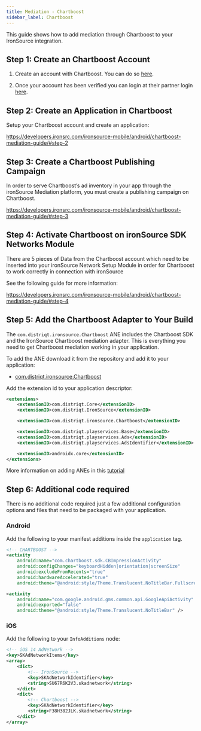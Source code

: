 ```yaml
---
title: Mediation - Chartboost
sidebar_label: Chartboost
---
```


This guide shows how to add mediation through Chartboost to your IronSource integration.


## Step 1: Create an Chartboost Account 

1. Create an account with Chartboost. You can do so [here](https://www.chartboost.com/signup/).

2. Once your account has been verified you can login at their partner login [here](https://dashboard.chartboost.com/login).



## Step 2: Create an Application in Chartboost

Setup your Chartboost account and create an application:

https://developers.ironsrc.com/ironsource-mobile/android/chartboost-mediation-guide/#step-2



## Step 3: Create a Chartboost Publishing Campaign

In order to serve Chartboost’s ad inventory in your app through the ironSource Mediation platform, you must create a publishing campaign on Chartboost.

https://developers.ironsrc.com/ironsource-mobile/android/chartboost-mediation-guide/#step-3



## Step 4: Activate Chartboost on ironSource SDK Networks Module

There are 5 pieces of Data from the Chartboost account which need to be inserted into your ironSource Network Setup Module in order for Chartboost to work correctly in connection with ironSource

See the following guide for more information:

https://developers.ironsrc.com/ironsource-mobile/android/chartboost-mediation-guide/#step-4



## Step 5: Add the Chartboost Adapter to Your Build

The `com.distriqt.ironsource.Chartboost` ANE includes the Chartboost SDK and the IronSource Chartboost mediation adapter. This is everything you need to get Chartboost mediation working in your application.

To add the ANE download it from the repository and add it to your application:

- [com.distriqt.ironsource.Chartboost](https://github.com/distriqt/ANE-IronSource/raw/master/lib/chartboost/com.distriqt.ironsource.Chartboost.ane)

Add the extension id to your application descriptor:

```xml
<extensions>
    <extensionID>com.distriqt.Core</extensionID>
    <extensionID>com.distriqt.IronSource</extensionID>

    <extensionID>com.distriqt.ironsource.Chartboost</extensionID>

    <extensionID>com.distriqt.playservices.Base</extensionID>
    <extensionID>com.distriqt.playservices.Ads</extensionID>
    <extensionID>com.distriqt.playservices.AdsIdentifier</extensionID>

    <extensionID>androidx.core</extensionID>
</extensions>
```

More information on adding ANEs in this [tutorial](/docs/tutorials/getting-started)



## Step 6: Additional code required

There is no additional code required just a few additional configuration options and files that need to be packaged with your application.


### Android

Add the following to your manifest additions inside the `application` tag. 

```xml
<!-- CHARTBOOST -->
<activity
    android:name="com.chartboost.sdk.CBImpressionActivity"
    android:configChanges="keyboardHidden|orientation|screenSize"
    android:excludeFromRecents="true"
    android:hardwareAccelerated="true"
    android:theme="@android:style/Theme.Translucent.NoTitleBar.Fullscreen" />

<activity
    android:name="com.google.android.gms.common.api.GoogleApiActivity"
    android:exported="false"
    android:theme="@android:style/Theme.Translucent.NoTitleBar" />
```


### iOS 


Add the following to your `InfoAdditions` node:

```xml
<!-- iOS 14 AdNetwork -->
<key>SKAdNetworkItems</key>
<array>
    <dict>
        <!-- IronSource -->
        <key>SKAdNetworkIdentifier</key>
        <string>SU67R6K2V3.skadnetwork</string> 
    </dict>
    <dict>
        <!-- Chartboost -->
        <key>SKAdNetworkIdentifier</key>
        <string>F38H382JLK.skadnetwork</string>
    </dict>
</array>
```



